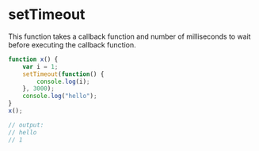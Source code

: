 # setTimeout

This function takes a callback function and number of milliseconds to wait before executing the callback function.

```js
function x() {
    var i = 1;
    setTimeout(function() {
        console.log(i);
    }, 3000);
    console.log("hello");
}
x();

// output:
// hello
// 1
```